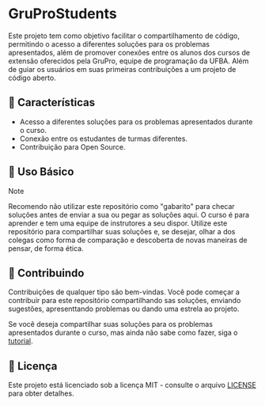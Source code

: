 # GruProStudents
Este projeto tem como objetivo facilitar o compartilhamento de código, permitindo o acesso a diferentes soluções para os problemas apresentados, além de promover conexões entre os alunos dos cursos de extensão oferecidos pela GruPro, equipe de programação da UFBA. Além de guiar os usuários em suas primeiras contribuições a um projeto de código aberto.

## 📌 Características

- Acesso a diferentes soluções para os problemas apresentados durante o curso.
- Conexão entre os estudantes de turmas diferentes.
- Contribuição para Open Source.

## 🎉 Uso Básico

> [!NOTE]
> Recomendo não utilizar este repositório como "gabarito" para checar soluções antes de enviar a sua ou pegar as soluções aqui. O curso é para aprender e tem uma equipe de instrutores a seu dispor. Utilize este repositório para compartilhar suas soluções e, se desejar,  olhar a dos colegas como forma de comparação e descoberta de novas maneiras de pensar, de forma ética.

## 🤝 Contribuindo

Contribuições de qualquer tipo são bem-vindas. Você pode começar a contribuir para este repositório compartilhando sas soluções, enviando sugestões, apresenttando problemas ou dando uma estrela ao projeto. 

Se você deseja compartilhar suas soluções para os problemas apresentados durante o curso, mas ainda não sabe como fazer, siga o [tutorial](/tutoriais/contribuições.md).

## 📃 Licença
Este projeto está licenciado sob a licença MIT - consulte o arquivo [LICENSE](https://github.com/marlonwq/GruProStudents/blob/main/LICENSE) para obter detalhes.
